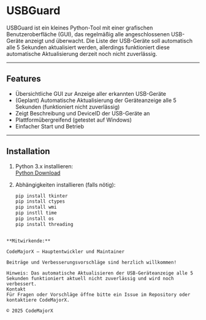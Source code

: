 # USBGuard

USBGuard ist ein kleines Python-Tool mit einer grafischen Benutzeroberfläche (GUI), das regelmäßig alle angeschlossenen USB-Geräte anzeigt und überwacht. Die Liste der USB-Geräte soll automatisch alle 5 Sekunden aktualisiert werden, allerdings funktioniert diese automatische Aktualisierung derzeit noch nicht zuverlässig.

---

## Features

- Übersichtliche GUI zur Anzeige aller erkannten USB-Geräte  
- (Geplant) Automatische Aktualisierung der Geräteanzeige alle 5 Sekunden (funktioniert nicht zuverlässig)  
- Zeigt Beschreibung und DeviceID der USB-Geräte an  
- Plattformübergreifend (getestet auf Windows)  
- Einfacher Start und Betrieb  

---

## Installation

1. Python 3.x installieren:  
   [Python Download](https://www.python.org/downloads/)

2. Abhängigkeiten installieren (falls nötig):  
   ```bash
   pip install tkinter 
   pip install ctypes
   pip install wmi
   pip instll time
   pip install os
   pip install threading
```

**Mitwirkende:**

CodeMajorX – Hauptentwickler und Maintainer

Beiträge und Verbesserungsvorschläge sind herzlich willkommen!

Hinweis: Das automatische Aktualisieren der USB-Geräteanzeige alle 5 Sekunden funktioniert aktuell nicht zuverlässig und wird noch verbessert.
Kontakt
Für Fragen oder Vorschläge öffne bitte ein Issue im Repository oder kontaktiere CodeMajorX.

© 2025 CodeMajorX
